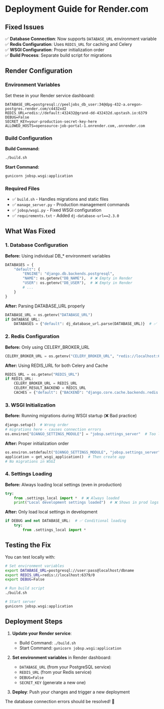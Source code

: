# Deployment Guide for Render.com

## Fixed Issues

✅ **Database Connection**: Now supports `DATABASE_URL` environment variable  
✅ **Redis Configuration**: Uses `REDIS_URL` for caching and Celery  
✅ **WSGI Configuration**: Proper initialization order  
✅ **Build Process**: Separate build script for migrations  

## Render Configuration

### Environment Variables

Set these in your Render service dashboard:

```env
DATABASE_URL=postgresql://peeljobs_db_user:34@dpg-432-a.oregon-postgres.render.com/c4432xd2
REDIS_URL=redis://default:432432@grand-dd-432432d.upstash.io:6379
DEBUG=False
SECRET_KEY=your-production-secret-key-here
ALLOWED_HOSTS=opensource-job-portal-1.onrender.com,.onrender.com
```

### Build Configuration

**Build Command:**
```bash
./build.sh
```

**Start Command:**
```bash
gunicorn jobsp.wsgi:application
```

### Required Files

- ✅ `build.sh` - Handles migrations and static files
- ✅ `manage_server.py` - Production management commands  
- ✅ `jobsp/wsgi.py` - Fixed WSGI configuration
- ✅ `requirements.txt` - Added `dj-database-url==2.3.0`

## What Was Fixed

### 1. Database Configuration

**Before:** Using individual DB_* environment variables
```python
DATABASES = {
    "default": {
        "ENGINE": "django.db.backends.postgresql",
        "NAME": os.getenv("DB_NAME"),  # ❌ Empty in Render
        "USER": os.getenv("DB_USER"),  # ❌ Empty in Render
        # ...
    }
}
```

**After:** Parsing DATABASE_URL properly
```python
DATABASE_URL = os.getenv("DATABASE_URL")
if DATABASE_URL:
    DATABASES = {"default": dj_database_url.parse(DATABASE_URL)}  # ✅
```

### 2. Redis Configuration  

**Before:** Only using CELERY_BROKER_URL
```python
CELERY_BROKER_URL = os.getenv("CELERY_BROKER_URL", "redis://localhost:6379/1")
```

**After:** Using REDIS_URL for both Celery and Cache
```python
REDIS_URL = os.getenv("REDIS_URL")
if REDIS_URL:
    CELERY_BROKER_URL = REDIS_URL
    CELERY_RESULT_BACKEND = REDIS_URL
    CACHES = {"default": {"BACKEND": "django.core.cache.backends.redis.RedisCache", "LOCATION": REDIS_URL}}
```

### 3. WSGI Initialization

**Before:** Running migrations during WSGI startup (❌ Bad practice)
```python
django.setup()  # Wrong order
# migrations here - causes connection errors
os.environ["DJANGO_SETTINGS_MODULE"] = "jobsp.settings_server"  # Too late
```

**After:** Proper initialization order
```python
os.environ.setdefault("DJANGO_SETTINGS_MODULE", "jobsp.settings_server")  # First
application = get_wsgi_application()  # Then create app
# No migrations in WSGI
```

### 4. Settings Loading

**Before:** Always loading local settings (even in production)
```python
try:
    from .settings_local import *  # ❌ Always loaded
    print("Local development settings loaded")  # ❌ Shows in prod logs
```

**After:** Only load local settings in development
```python
if DEBUG and not DATABASE_URL:  # ✅ Conditional loading
    try:
        from .settings_local import *
```

## Testing the Fix

You can test locally with:

```bash
# Set environment variables
export DATABASE_URL=postgresql://user:pass@localhost/dbname
export REDIS_URL=redis://localhost:6379/0
export DEBUG=False

# Run build script
./build.sh

# Start server
gunicorn jobsp.wsgi:application
```

## Deployment Steps

1. **Update your Render service**:
   - Build Command: `./build.sh`
   - Start Command: `gunicorn jobsp.wsgi:application`

2. **Set environment variables** in Render dashboard:
   - `DATABASE_URL` (from your PostgreSQL service)
   - `REDIS_URL` (from your Redis service)  
   - `DEBUG=False`
   - `SECRET_KEY` (generate a new one)

3. **Deploy**: Push your changes and trigger a new deployment

The database connection errors should be resolved! 🎉 